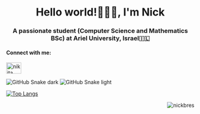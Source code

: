 <h1 align="center">Hello world!👨🏽‍💻, I'm Nick</h1>
<h3 align="center">A passionate student (Computer Science and Mathematics BSc) at Ariel University, Israel🇮🇱</h3>

<h4 align="left">Connect with me:</h4>
<p align="left">
<a href="https://linkedin.com/in/nikita-breslavsky-b6493023a/" target="blank"><img align="center" src="https://raw.githubusercontent.com/rahuldkjain/github-profile-readme-generator/master/src/images/icons/Social/linked-in-alt.svg" alt="nikita breslavsky" height="30" width="40" /></a>
</p>

![GitHub Snake dark](https://github.com/NickBres/NickBres/blob/output/github-snake-dark.svg#gh-dark-mode-only)
![GitHub Snake light](https://github.com/NickBres/NickBres/blob/output/github-snake.svg#gh-light-mode-only)

[![Top Langs](https://github-readme-stats.vercel.app/api/top-langs/?username=nickbres&layout=compact&hide_border=true&theme=transparent)](https://github.com/anuraghazra/github-readme-stats)

<p align="right"> <img src="https://komarev.com/ghpvc/?username=nickbres&label=Profile%20views&color=blue&style=for-the-badge" alt="nickbres" /> </p>

